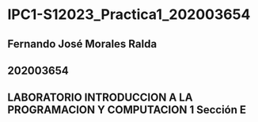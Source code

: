 # IPC1-S12023_Practica1_202003654

## Fernando José Morales Ralda
## 202003654
## LABORATORIO INTRODUCCION A LA PROGRAMACION Y COMPUTACION 1 Sección E
